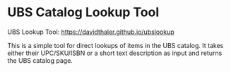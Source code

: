 # UBS Catalog Lookup Tool

UBS Lookup Tool: https://davidthaler.github.io/ubslookup

This is a simple tool for direct lookups of items in the UBS catalog.
It takes either their UPC/SKU/ISBN or a short text description
as input and returns the UBS catalog page.
